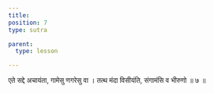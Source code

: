 ```yaml
---
title: 
position: 7
type: sutra

parent:
  type: lesson

---
```


एते सद्दे अचायंता, गामेसु णगरेसु वा । 
तत्थ मंदा विसीयंति, संगामंसि व भीरुणो ॥ ७ ॥